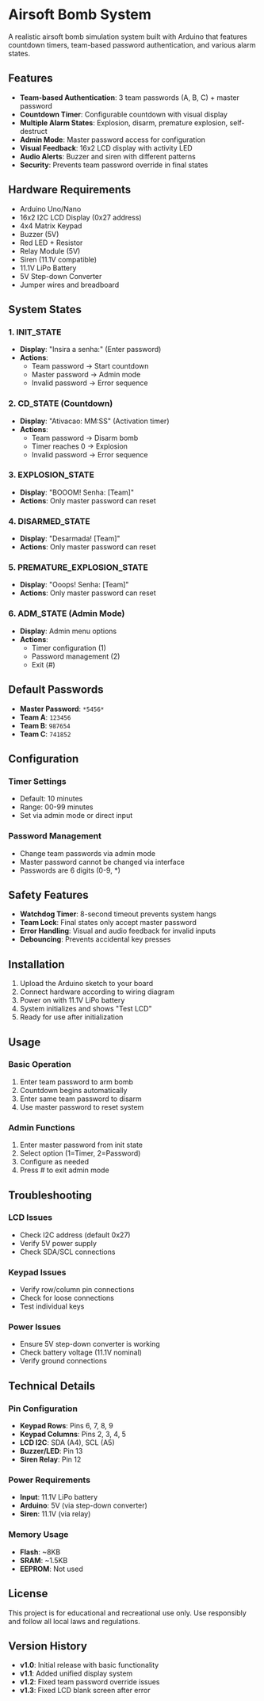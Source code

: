 # Airsoft Bomb System

A realistic airsoft bomb simulation system built with Arduino that features countdown timers, team-based password authentication, and various alarm states.

## Features

- **Team-based Authentication**: 3 team passwords (A, B, C) + master password
- **Countdown Timer**: Configurable countdown with visual display
- **Multiple Alarm States**: Explosion, disarm, premature explosion, self-destruct
- **Admin Mode**: Master password access for configuration
- **Visual Feedback**: 16x2 LCD display with activity LED
- **Audio Alerts**: Buzzer and siren with different patterns
- **Security**: Prevents team password override in final states

## Hardware Requirements

- Arduino Uno/Nano
- 16x2 I2C LCD Display (0x27 address)
- 4x4 Matrix Keypad
- Buzzer (5V)
- Red LED + Resistor
- Relay Module (5V)
- Siren (11.1V compatible)
- 11.1V LiPo Battery
- 5V Step-down Converter
- Jumper wires and breadboard

## System States

### 1. INIT_STATE
- **Display**: "Insira a senha:" (Enter password)
- **Actions**: 
  - Team password → Start countdown
  - Master password → Admin mode
  - Invalid password → Error sequence

### 2. CD_STATE (Countdown)
- **Display**: "Ativacao: MM:SS" (Activation timer)
- **Actions**:
  - Team password → Disarm bomb
  - Timer reaches 0 → Explosion
  - Invalid password → Error sequence

### 3. EXPLOSION_STATE
- **Display**: "BOOOM! Senha: [Team]"
- **Actions**: Only master password can reset

### 4. DISARMED_STATE
- **Display**: "Desarmada! [Team]"
- **Actions**: Only master password can reset

### 5. PREMATURE_EXPLOSION_STATE
- **Display**: "Ooops! Senha: [Team]"
- **Actions**: Only master password can reset

### 6. ADM_STATE (Admin Mode)
- **Display**: Admin menu options
- **Actions**:
  - Timer configuration (1)
  - Password management (2)
  - Exit (#)

## Default Passwords

- **Master Password**: `*5456*`
- **Team A**: `123456`
- **Team B**: `987654`
- **Team C**: `741852`

## Configuration

### Timer Settings
- Default: 10 minutes
- Range: 00-99 minutes
- Set via admin mode or direct input

### Password Management
- Change team passwords via admin mode
- Master password cannot be changed via interface
- Passwords are 6 digits (0-9, *)

## Safety Features

- **Watchdog Timer**: 8-second timeout prevents system hangs
- **Team Lock**: Final states only accept master password
- **Error Handling**: Visual and audio feedback for invalid inputs
- **Debouncing**: Prevents accidental key presses

## Installation

1. Upload the Arduino sketch to your board
2. Connect hardware according to wiring diagram
3. Power on with 11.1V LiPo battery
4. System initializes and shows "Test LCD"
5. Ready for use after initialization

## Usage

### Basic Operation
1. Enter team password to arm bomb
2. Countdown begins automatically
3. Enter same team password to disarm
4. Use master password to reset system

### Admin Functions
1. Enter master password from init state
2. Select option (1=Timer, 2=Password)
3. Configure as needed
4. Press # to exit admin mode

## Troubleshooting

### LCD Issues
- Check I2C address (default 0x27)
- Verify 5V power supply
- Check SDA/SCL connections

### Keypad Issues
- Verify row/column pin connections
- Check for loose connections
- Test individual keys

### Power Issues
- Ensure 5V step-down converter is working
- Check battery voltage (11.1V nominal)
- Verify ground connections

## Technical Details

### Pin Configuration
- **Keypad Rows**: Pins 6, 7, 8, 9
- **Keypad Columns**: Pins 2, 3, 4, 5
- **LCD I2C**: SDA (A4), SCL (A5)
- **Buzzer/LED**: Pin 13
- **Siren Relay**: Pin 12

### Power Requirements
- **Input**: 11.1V LiPo battery
- **Arduino**: 5V (via step-down converter)
- **Siren**: 11.1V (via relay)

### Memory Usage
- **Flash**: ~8KB
- **SRAM**: ~1.5KB
- **EEPROM**: Not used

## License

This project is for educational and recreational use only. Use responsibly and follow all local laws and regulations.

## Version History

- **v1.0**: Initial release with basic functionality
- **v1.1**: Added unified display system
- **v1.2**: Fixed team password override issues
- **v1.3**: Fixed LCD blank screen after error
